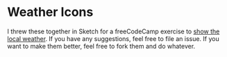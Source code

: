 # Weather Icons

I threw these together in Sketch for a freeCodeCamp exercise to [show the local weather](https://codepen.io/falldowngoboone/full/jwYaRm). If you have any suggestions, feel free to file an issue. If you want to make them better, feel free to fork them and do whatever.